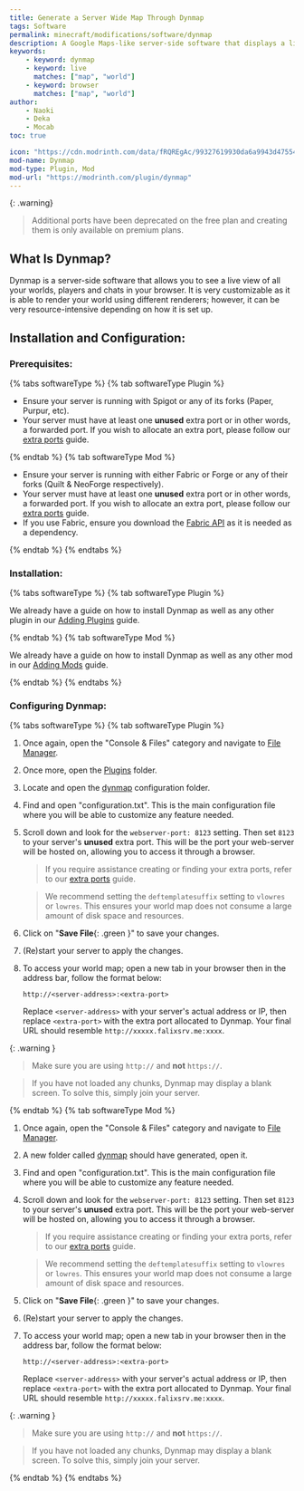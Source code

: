 ```yaml
---
title: Generate a Server Wide Map Through Dynmap
tags: Software
permalink: minecraft/modifications/software/dynmap
description: A Google Maps-like server-side software that displays a live view of your entire world in your browser.
keywords:
    - keyword: dynmap
    - keyword: live
      matches: ["map", "world"]
    - keyword: browser
      matches: ["map", "world"]
author:
    - Naoki
    - Deka
    - Mocab
toc: true

icon: "https://cdn.modrinth.com/data/fRQREgAc/99327619930da6a9943d475540f268ddfe585a82.png"
mod-name: Dynmap
mod-type: Plugin, Mod
mod-url: "https://modrinth.com/plugin/dynmap"
---
```


{: .warning}
> Additional ports have been deprecated on the free plan and creating them is only available on premium plans.

## What Is Dynmap?

Dynmap is a server-side software that allows you to see a live view of all your worlds, players and chats in your browser. It is very customizable as it is able to render your world using different renderers; however, it can be very resource-intensive depending on how it is set up.

## Installation and Configuration:

### Prerequisites:

{% tabs softwareType %}
{% tab softwareType <i class="type-software plugin"></i> Plugin %}

-   Ensure your server is running with Spigot or any of its forks (Paper, Purpur, etc).
-   Your server must have at least one **unused** extra port or in other words, a forwarded port. If you wish to allocate an extra port, please follow our [extra ports](/falix/dashboard/server/extra-port) guide.

{% endtab %}
{% tab softwareType <i class="type-software mod"></i> Mod %}

-   Ensure your server is running with either Fabric or Forge or any of their forks (Quilt & NeoForge respectively).
-   Your server must have at least one **unused** extra port or in other words, a forwarded port. If you wish to allocate an extra port, please follow our [extra ports](/falix/dashboard/server/extra-port) guide.
-   If you use Fabric, ensure you download the [Fabric API](https://modrinth.com/mod/fabric-api) as it is needed as a dependency.

{% endtab %}
{% endtabs %}

### Installation:

{% tabs softwareType %}
{% tab softwareType <i class="type-software plugin"></i> Plugin %}

We already have a guide on how to install Dynmap as well as any other plugin in our [Adding Plugins](/minecraft/modifications/general/adding-plugins) guide.

{% endtab %}
{% tab softwareType <i class="type-software mod"></i> Mod %}

We already have a guide on how to install Dynmap as well as any other mod in our [Adding Mods](/minecraft/modifications/general/adding-mods) guide.

{% endtab %}
{% endtabs %}

### Configuring Dynmap:

{% tabs softwareType %}
{% tab softwareType <i class="type-software plugin"></i> Plugin %}

1. Once again, open the "Console & Files" category and navigate to [File Manager](https://client.falixnodes.net/server/filemanager).

2. Once more, open the [Plugins](https://client.falixnodes.net/server/filemanager?dir=/plugins/) folder.

3. Locate and open the [dynmap](https://client.falixnodes.net/server/filemanager?dir=/plugins/dynmap/) configuration folder.

4. Find and open "configuration.txt". This is the main configuration file where you will be able to customize any feature needed.

5. Scroll down and look for the `webserver-port: 8123` setting. Then set `8123` to your server's **unused** extra port. This will be the port your web-server will be hosted on, allowing you to access it through a browser.

    > If you require assistance creating or finding your extra ports, refer to our [extra ports](/falix/dashboard/server/extra-port) guide.

    > We recommend setting the `deftemplatesuffix` setting to `vlowres` or `lowres`. This ensures your world map does not consume a large amount of disk space and resources.

6. Click on "**Save File**{: .green }" to save your changes.

7. (Re)start your server to apply the changes.

8. To access your world map; open a new tab in your browser then in the address bar, follow the format below:
    ```
    http://<server-address>:<extra-port>
    ```
    Replace `<server-address>` with your server's actual address or IP, then replace `<extra-port>` with the extra port allocated to Dynmap. Your final URL should resemble `http://xxxxx.falixsrv.me:xxxx`.

{: .warning }

> Make sure you are using `http://` and **not** `https://`.

> If you have not loaded any chunks, Dynmap may display a blank screen. To solve this, simply join your server.

{% endtab %}
{% tab softwareType <i class="type-software mod"></i> Mod %}

1. Once again, open the "Console & Files" category and navigate to [File Manager](https://client.falixnodes.net/server/filemanager).

2. A new folder called [dynmap](https://client.falixnodes.net/server/filemanager?dir=/dynmap/) should have generated, open it.

3. Find and open "configuration.txt". This is the main configuration file where you will be able to customize any feature needed.

4. Scroll down and look for the `webserver-port: 8123` setting. Then set `8123` to your server's **unused** extra port. This will be the port your web-server will be hosted on, allowing you to access it through a browser.

    > If you require assistance creating or finding your extra ports, refer to our [extra ports](/falix/dashboard/server/extra-port) guide.

    > We recommend setting the `deftemplatesuffix` setting to `vlowres` or `lowres`. This ensures your world map does not consume a large amount of disk space and resources.

5. Click on "**Save File**{: .green }" to save your changes.

6. (Re)start your server to apply the changes.

7. To access your world map; open a new tab in your browser then in the address bar, follow the format below:
    ```
    http://<server-address>:<extra-port>
    ```
    Replace `<server-address>` with your server's actual address or IP, then replace `<extra-port>` with the extra port allocated to Dynmap. Your final URL should resemble `http://xxxxx.falixsrv.me:xxxx`.

{: .warning }

> Make sure you are using `http://` and **not** `https://`.

> If you have not loaded any chunks, Dynmap may display a blank screen. To solve this, simply join your server.

{% endtab %}
{% endtabs %}
